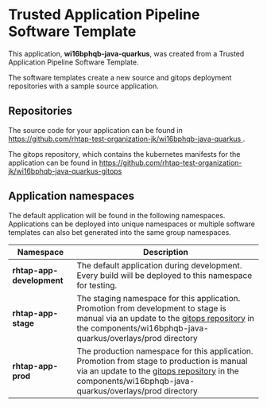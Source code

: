 # Trusted Application Pipeline Software Template

This application, **wi16bphqb-java-quarkus**, was created from a Trusted Application Pipeline Software Template.

The software templates create a new source and gitops deployment repositories with a sample source application. 

## Repositories

The source code for your application can be found in [https://github.com/rhtap-test-organization-jk/wi16bphqb-java-quarkus ](https://github.com/rhtap-test-organization-jk/wi16bphqb-java-quarkus ).
 
The gitops repository, which contains the kubernetes manifests for the application can be found in 
[https://github.com/rhtap-test-organization-jk/wi16bphqb-java-quarkus-gitops ](https://github.com/rhtap-test-organization-jk/wi16bphqb-java-quarkus-gitops ) 

## Application namespaces 

The default application will be found in the following namespaces. Applications can be deployed into unique namespaces or multiple software templates can also bet generated into the same group namespaces.  

|  Namespace   |  Description   |  
| -------- | -------- |   
| **rhtap-app-development** | The default application during development. Every build will be deployed to this namespace for testing. | 
| **rhtap-app-stage** | The staging namespace for this application. Promotion from development to stage is manual via an update to the [gitops repository](https://github.com/rhtap-test-organization-jk/wi16bphqb-java-quarkus-gitops ) in the components/wi16bphqb-java-quarkus/overlays/prod directory |  
| **rhtap-app-prod** | The production namespace for this application. Promotion from stage to production is manual via an update to the [gitops repository](https://github.com/rhtap-test-organization-jk/wi16bphqb-java-quarkus-gitops ) in the components/wi16bphqb-java-quarkus/overlays/prod directory | 